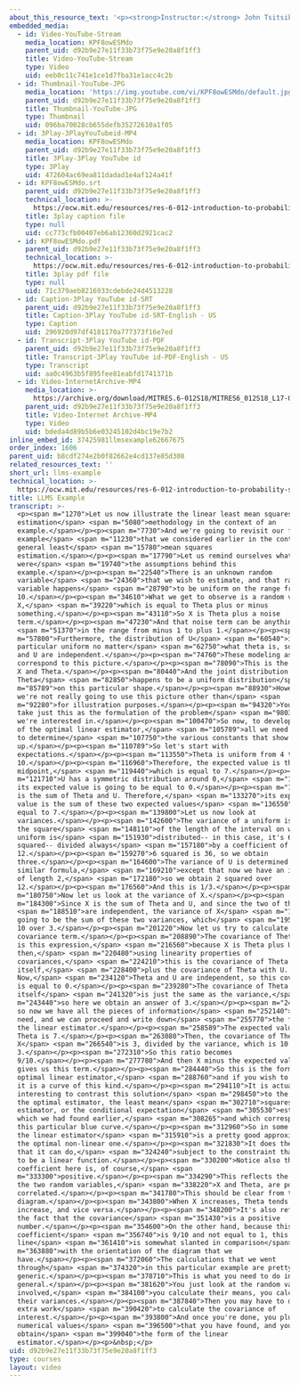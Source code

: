 ```yaml
---
about_this_resource_text: '<p><strong>Instructor:</strong> John Tsitsiklis</p>'
embedded_media:
  - id: Video-YouTube-Stream
    media_location: KPF8owESMdo
    parent_uid: d92b9e27e11f33b73f75e9e20a8f1ff3
    title: Video-YouTube-Stream
    type: Video
    uid: eeb0c11c741e1ce1d7fba31e1acc4c2b
  - id: Thumbnail-YouTube-JPG
    media_location: 'https://img.youtube.com/vi/KPF8owESMdo/default.jpg'
    parent_uid: d92b9e27e11f33b73f75e9e20a8f1ff3
    title: Thumbnail-YouTube-JPG
    type: Thumbnail
    uid: 096ba70028cb655defb35272610a1f05
  - id: 3Play-3PlayYouTubeid-MP4
    media_location: KPF8owESMdo
    parent_uid: d92b9e27e11f33b73f75e9e20a8f1ff3
    title: 3Play-3Play YouTube id
    type: 3Play
    uid: 472604ac69ea811dadad1e4af124a41f
  - id: KPF8owESMdo.srt
    parent_uid: d92b9e27e11f33b73f75e9e20a8f1ff3
    technical_location: >-
      https://ocw.mit.edu/resources/res-6-012-introduction-to-probability-spring-2018/part-ii-inference-limit-theorems/llms-example/KPF8owESMdo.srt
    title: 3play caption file
    type: null
    uid: cc773cfb00407eb6ab12360d2921cac2
  - id: KPF8owESMdo.pdf
    parent_uid: d92b9e27e11f33b73f75e9e20a8f1ff3
    technical_location: >-
      https://ocw.mit.edu/resources/res-6-012-introduction-to-probability-spring-2018/part-ii-inference-limit-theorems/llms-example/KPF8owESMdo.pdf
    title: 3play pdf file
    type: null
    uid: 71c379aeb8216933cdebde24d4513228
  - id: Caption-3Play YouTube id-SRT
    parent_uid: d92b9e27e11f33b73f75e9e20a8f1ff3
    title: Caption-3Play YouTube id-SRT-English - US
    type: Caption
    uid: 296920d97df4181170a777373f16e7ed
  - id: Transcript-3Play YouTube id-PDF
    parent_uid: d92b9e27e11f33b73f75e9e20a8f1ff3
    title: Transcript-3Play YouTube id-PDF-English - US
    type: Transcript
    uid: aa0c4963b5f895fee81eabfd1741371b
  - id: Video-InternetArchive-MP4
    media_location: >-
      https://archive.org/download/MITRES.6-012S18/MITRES6_012S18_L17-05_300k.mp4
    parent_uid: d92b9e27e11f33b73f75e9e20a8f1ff3
    title: Video-Internet Archive-MP4
    type: Video
    uid: bdeda4d89b5b6e03245102d4bc19e7b2
inline_embed_id: 37425981llmsexample62667675
order_index: 1606
parent_uid: b8cdf274e2b0f82662e4cd137e85d308
related_resources_text: ''
short_url: llms-example
technical_location: >-
  https://ocw.mit.edu/resources/res-6-012-introduction-to-probability-spring-2018/part-ii-inference-limit-theorems/llms-example
title: LLMS Example
transcript: >-
  <p><span m="1270">Let us now illustrate the linear least mean squares
  estimation</span> <span m="5080">methodology in the context of an
  example.</span></p><p><span m="7730">And we're going to revisit our familiar
  example</span> <span m="11230">that we considered earlier in the context of
  general least</span> <span m="15780">mean squares
  estimation.</span></p><p><span m="17790">Let us remind ourselves what
  were</span> <span m="19740">the assumptions behind this
  example.</span></p><p><span m="22540">There is an unknown random
  variable</span> <span m="24360">that we wish to estimate, and that random
  variable happens</span> <span m="28790">to be uniform on the range from 4 to
  10.</span></p><p><span m="34610">What we get to observe is a random variable
  X,</span> <span m="39220">which is equal to Theta plus or minus
  something.</span></p><p><span m="43110">So X is Theta plus a noise
  term.</span></p><p><span m="47230">And that noise term can be anything</span>
  <span m="51370">in the range from minus 1 to plus 1.</span></p><p><span
  m="57800">Furthermore, the distribution of U</span> <span m="60540">is this
  particular uniform no matter</span> <span m="62750">what theta is, so Theta
  and U are independent.</span></p><p><span m="74760">These modeling assumptions
  correspond to this picture.</span></p><p><span m="78090">This is the range of
  X and Theta.</span></p><p><span m="80440">And the joint distribution of X and
  Theta</span> <span m="82850">happens to be a uniform distribution</span> <span
  m="85789">on this particular shape.</span></p><p><span m="88930">However,
  we're not really going to use this picture other than</span> <span
  m="92280">for illustration purposes.</span></p><p><span m="94320">You could
  take just this as the formulation of the problem</span> <span m="98039">that
  we're interested in.</span></p><p><span m="100470">So now, to develop the form
  of the optimal linear estimator,</span> <span m="105789">all we need to do is
  to determine</span> <span m="107750">the various constants that show
  up.</span></p><p><span m="110789">So let's start with
  expectations.</span></p><p><span m="113550">Theta is uniform from 4 to
  10.</span></p><p><span m="116960">Therefore, the expected value is the
  midpoint,</span> <span m="119440">which is equal to 7.</span></p><p><span
  m="121710">U has a symmetric distribution around 0,</span> <span m="125980">so
  its expected value is going to be equal to 0.</span></p><p><span m="129720">X
  is the sum of Theta and U. Therefore,</span> <span m="133270">its expected
  value is the sum of these two expected values</span> <span m="136550">and is
  equal to 7.</span></p><p><span m="139800">Let us now look at
  variances.</span></p><p><span m="142600">The variance of a uniform is equal to
  the square</span> <span m="148110">of the length of the interval on which the
  uniform is</span> <span m="151930">distributed-- in this case, it's 6
  squared-- divided always</span> <span m="157180">by a coefficient of
  12.</span></p><p><span m="159270">6 squared is 36, so we obtain
  three.</span></p><p><span m="164600">The variance of U is determined by a
  similar formula,</span> <span m="169210">except that now we have an interval
  of length 2,</span> <span m="172180">so we obtain 2 squared over
  12.</span></p><p><span m="176560">And this is 1/3.</span></p><p><span
  m="180750">Now let us look at the variance of X.</span></p><p><span
  m="184300">Since X is the sum of Theta and U, and since the two of them</span>
  <span m="188510">are independent, the variance of X</span> <span m="191130">is
  going to be the sum of these two variances, which</span> <span m="195420">is
  10 over 3.</span></p><p><span m="201220">Now let us try to calculate the
  covariance term.</span></p><p><span m="208890">The covariance of Theta with X
  is this expression,</span> <span m="216560">because X is Theta plus U. And
  then,</span> <span m="220480">using linearity properties of
  covariances,</span> <span m="224210">this is the covariance of Theta with
  itself,</span> <span m="228400">plus the covariance of Theta with U.
  Now,</span> <span m="234120">Theta and U are independent, so this covariance
  is equal to 0.</span></p><p><span m="239280">The covariance of Theta with
  itself</span> <span m="241320">is just the same as the variance,</span> <span
  m="243440">so here we obtain an answer of 3.</span></p><p><span m="249030">And
  so now we have all the pieces of information</span> <span m="252140">that we
  need, and we can proceed and write down</span> <span m="255770">the form of
  the linear estimator.</span></p><p><span m="258589">The expected value of
  Theta is 7.</span></p><p><span m="263080">Then, the covariance of Theta with
  X</span> <span m="266540">is 3, divided by the variance, which is 10 over
  3.</span></p><p><span m="272310">So this ratio becomes
  9/10.</span></p><p><span m="277780">And then X minus the expected value of X
  gives us this term.</span></p><p><span m="284440">So this is the form of the
  optimal linear estimator,</span> <span m="288760">and if you wish to plot it,
  it is a curve of this kind.</span></p><p><span m="294110">It is actually
  interesting to contrast this solution</span> <span m="298450">to the shape of
  the optimal estimator, the least mean</span> <span m="302710">squares
  estimator, or the conditional expectation</span> <span m="305530">estimator,
  which we had found earlier,</span> <span m="308265">and which corresponds to
  this particular blue curve.</span></p><p><span m="312960">So in some sense,
  the linear estimator</span> <span m="315910">is a pretty good approximation of
  the optimal non-linear one.</span></p><p><span m="321830">It does the best job
  that it can do,</span> <span m="324240">subject to the constraint that it has
  to be a linear function.</span></p><p><span m="330200">Notice also that this
  coefficient here is, of course,</span> <span
  m="333300">positive.</span></p><p><span m="334290">This reflects the fact that
  the two random variables,</span> <span m="338220">X and Theta, are positively
  correlated.</span></p><p><span m="341780">This should be clear from this
  diagram.</span></p><p><span m="343800">When X increases, Theta tends to also
  increase, and vice versa.</span></p><p><span m="348200">It's also reflected in
  the fact that the covariance</span> <span m="351430">is a positive
  number.</span></p><p><span m="354600">On the other hand, because this
  coefficient</span> <span m="356740">is 9/10 and not equal to 1, this red
  line</span> <span m="361410">is somewhat slanted in comparison</span> <span
  m="363880">with the orientation of the diagram that we
  have.</span></p><p><span m="372060">The calculations that we went
  through</span> <span m="374320">in this particular example are pretty
  generic.</span></p><p><span m="378710">This is what you need to do in
  general.</span></p><p><span m="381620">You just look at the random variables
  involved,</span> <span m="384100">you calculate their means, you calculate
  their variances.</span></p><p><span m="387840">Then you may have to do some
  extra work</span> <span m="390420">to calculate the covariance of
  interest.</span></p><p><span m="393800">And once you're done, you plug in the
  numerical values</span> <span m="396500">that you have found, and you
  obtain</span> <span m="399040">the form of the linear
  estimator.</span></p><p>&nbsp;</p>
uid: d92b9e27e11f33b73f75e9e20a8f1ff3
type: courses
layout: video
---
```

